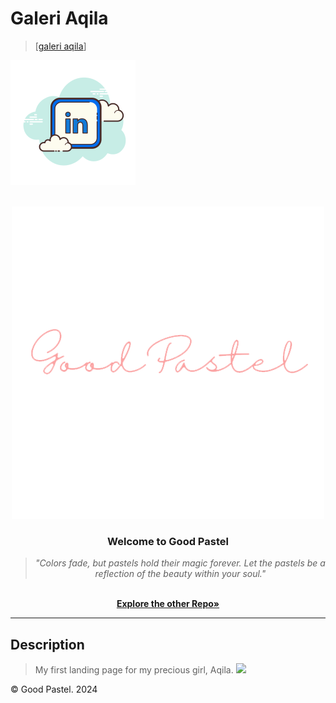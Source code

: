 # Galeri Aqila

> [[galeri aqila](https://good-pastel.github.io/galeri-aqila)]

[![LinkedIn][linkedin-shield]][linkedin-url]

<br />
<div align="center">
  <a href="https://github.com/good-pastel/good-pastel.github.io">
    <img src="https://raw.githubusercontent.com/good-pastel/logos/main/20240210_203339_0000.png" alt="Header">
  </a>

  <h3 align="center">Welcome to Good Pastel</h3>

  <p align="center">
   <blockquote><i>"Colors fade, but pastels hold their magic forever. Let the pastels be a reflection of the beauty within your soul."</i></blockquote>
   <br />
    <a href="https://github.com/good-pastel?tab=repositories"><strong>Explore the other Repo»</strong></a>
  </p>
</div>

---

## Description

> My first landing page for my precious girl, Aqila.
> <img src="https://i.ibb.co/7XXq1R6/photo-3.png">

&copy; Good Pastel. 2024

<!-- MARKDOWN LINKS & IMAGES -->

[linkedin-shield]: https://raw.githubusercontent.com/good-pastel/good-pastel.github.io/0081ddd54c76b5249abd15a39df972e47ad32547/img/icons8-linkedin.svg
[linkedin-url]: https://linkedin.com/in/deviyool
[aqila]: https://raw.githubusercontent.com/good-pastel/galeri-aqila/refs/heads/main/img/aqila.png
